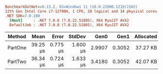 ``` ini

BenchmarkDotNet=v0.13.2, OS=Windows 11 (10.0.22000.1219/21H2)
12th Gen Intel Core i7-12700H, 1 CPU, 20 logical and 14 physical cores
.NET SDK=7.0.100
  [Host]     : .NET 7.0.0 (7.0.22.51805), X64 RyuJIT AVX2
  DefaultJob : .NET 7.0.0 (7.0.22.51805), X64 RyuJIT AVX2


```
|  Method |     Mean |    Error |   StdDev |   Gen0 |   Gen1 | Allocated |
|-------- |---------:|---------:|---------:|-------:|-------:|----------:|
| PartOne | 39.25 μs | 0.775 μs | 1.600 μs | 2.9907 | 0.3052 |  37.27 KB |
| PartTwo | 36.34 μs | 0.724 μs | 1.633 μs | 3.4180 | 0.3052 |  42.07 KB |
